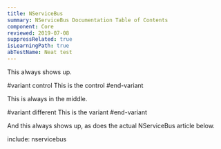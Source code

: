 ```yaml
---
title: NServiceBus
summary: NServiceBus Documentation Table of Contents
component: Core
reviewed: 2019-07-08
suppressRelated: true
isLearningPath: true
abTestName: Neat test
---
```


This always shows up.

#variant control
This is the control
#end-variant

This is always in the middle.

#variant different
This is the variant
#end-variant

And this always shows up, as does the actual NServiceBus article below.

include: nservicebus
